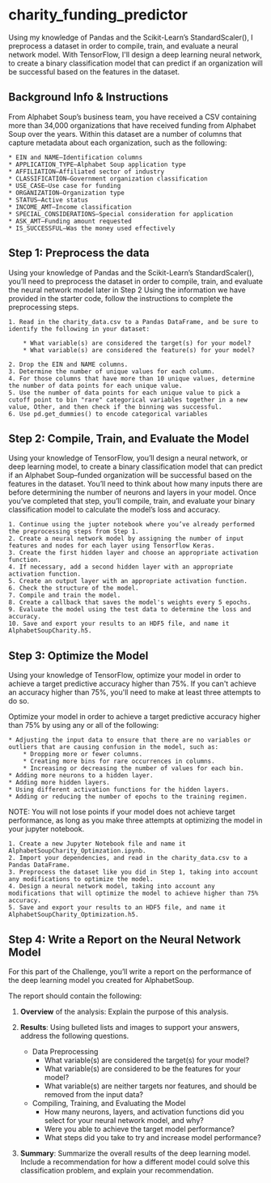 # charity_funding_predictor

Using my knowledge of Pandas and the Scikit-Learn’s StandardScaler(), I preprocess a dataset in order to compile, train, and evaluate a neural network model. With TensorFlow, I'll design a deep learning neural network, to create a binary classification model that can predict if an organization will be successful based on the features in the dataset.

## Background Info & Instructions

From Alphabet Soup’s business team, you have received a CSV containing more than 34,000 organizations that have received funding from Alphabet Soup over the years. Within this dataset are a number of columns that capture metadata about each organization, such as the following:

    * EIN and NAME—Identification columns
    * APPLICATION_TYPE—Alphabet Soup application type
    * AFFILIATION—Affiliated sector of industry
    * CLASSIFICATION—Government organization classification
    * USE_CASE—Use case for funding
    * ORGANIZATION—Organization type
    * STATUS—Active status
    * INCOME_AMT—Income classification
    * SPECIAL_CONSIDERATIONS—Special consideration for application
    * ASK_AMT—Funding amount requested
    * IS_SUCCESSFUL—Was the money used effectively

## Step 1: Preprocess the data

Using your knowledge of Pandas and the Scikit-Learn’s StandardScaler(), you’ll need to preprocess the dataset in order to compile, train, and evaluate the neural network model later in Step 2
Using the information we have provided in the starter code, follow the instructions to complete the preprocessing steps.

    1. Read in the charity_data.csv to a Pandas DataFrame, and be sure to identify the following in your dataset:

        * What variable(s) are considered the target(s) for your model?
        * What variable(s) are considered the feature(s) for your model?

    2. Drop the EIN and NAME columns.
    3. Determine the number of unique values for each column.
    4. For those columns that have more than 10 unique values, determine the number of data points for each unique value.
    5. Use the number of data points for each unique value to pick a cutoff point to bin "rare" categorical variables together in a new value, Other, and then check if the binning was successful.
    6. Use pd.get_dummies() to encode categorical variables

## Step 2: Compile, Train, and Evaluate the Model

Using your knowledge of TensorFlow, you’ll design a neural network, or deep learning model, to create a binary classification model that can predict if an Alphabet Soup–funded organization will be successful based on the features in the dataset. You’ll need to think about how many inputs there are before determining the number of neurons and layers in your model. Once you’ve completed that step, you’ll compile, train, and evaluate your binary classification model to calculate the model’s loss and accuracy.

    1. Continue using the jupter notebook where you’ve already performed the preprocessing steps from Step 1.
    2. Create a neural network model by assigning the number of input features and nodes for each layer using Tensorflow Keras.
    3. Create the first hidden layer and choose an appropriate activation function.
    4. If necessary, add a second hidden layer with an appropriate activation function.
    5. Create an output layer with an appropriate activation function.
    6. Check the structure of the model.
    7. Compile and train the model.
    8. Create a callback that saves the model's weights every 5 epochs.
    9. Evaluate the model using the test data to determine the loss and accuracy.
    10. Save and export your results to an HDF5 file, and name it AlphabetSoupCharity.h5.

## Step 3: Optimize the Model

Using your knowledge of TensorFlow, optimize your model in order to achieve a target predictive accuracy higher than 75%. If you can't achieve an accuracy higher than 75%, you'll need to make at least three attempts to do so.

Optimize your model in order to achieve a target predictive accuracy higher than 75% by using any or all of the following:

    * Adjusting the input data to ensure that there are no variables or outliers that are causing confusion in the model, such as:
        * Dropping more or fewer columns.
        * Creating more bins for rare occurrences in columns.
        * Increasing or decreasing the number of values for each bin.
    * Adding more neurons to a hidden layer.
    * Adding more hidden layers.
    * Using different activation functions for the hidden layers.
    * Adding or reducing the number of epochs to the training regimen.

NOTE: You will not lose points if your model does not achieve target performance, as long as you make three attempts at optimizing the model in your jupyter notebook.

    1. Create a new Jupyter Notebook file and name it AlphabetSoupCharity_Optimzation.ipynb.
    2. Import your dependencies, and read in the charity_data.csv to a Pandas DataFrame.
    3. Preprocess the dataset like you did in Step 1, taking into account any modifications to optimize the model.
    4. Design a neural network model, taking into account any modifications that will optimize the model to achieve higher than 75% accuracy.
    5. Save and export your results to an HDF5 file, and name it AlphabetSoupCharity_Optimization.h5.

## Step 4: Write a Report on the Neural Network Model

For this part of the Challenge, you’ll write a report on the performance of the deep learning model you created for AlphabetSoup.

The report should contain the following:

1. **Overview** of the analysis: Explain the purpose of this analysis.
2. **Results**: Using bulleted lists and images to support your answers, address the following questions.

    * Data Preprocessing
        * What variable(s) are considered the target(s) for your model?
        * What variable(s) are considered to be the features for your model?
        * What variable(s) are neither targets nor features, and should be removed from the input data?
    * Compiling, Training, and Evaluating the Model
        * How many neurons, layers, and activation functions did you select for your neural network model, and why?
        * Were you able to achieve the target model performance?
        * What steps did you take to try and increase model performance?

3. **Summary**: Summarize the overall results of the deep learning model. Include a recommendation for how a different model could solve this classification problem, and explain your recommendation.
